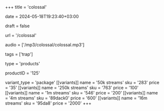 +++
title = 'colossal'

date = 2024-05-18T19:23:40+03:00

draft = false

url = '/colossal'

audio = ['/mp3/colossal/colossal.mp3']

tags = ['trap']

type = 'products'

productID = '125'

variant_type = 'package'
[[variants]]
name = '50k streams'
sku = '283'
price = '35'
[[variants]]
name = '250k streams'
sku = '763'
price = '100'
[[variants]]
name = '1m streams'
sku = '546'
price = '200'
[[variants]]
name = '4m streams'
sku = '89dack0'
price = '600'
[[variants]]
name = '16m streams'
sku = '95da8'
price = '2000'
+++
